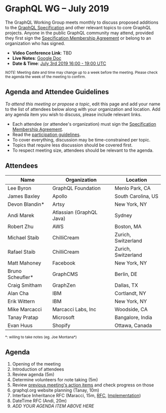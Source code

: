 # GraphQL WG – July 2019

The GraphQL Working Group meets monthly to discuss proposed additions to the
[GraphQL Specification](https://github.com/graphql/graphql-spec) and other
relevant topics to core GraphQL projects. Anyone in the public GraphQL
community may attend, provided they first sign the [Specification Membership Agreement](https://github.com/graphql/foundation) or belong to an organization who has signed.

- **Video Conference Link**: TBD
- **Live Notes**: [Google Doc](https://docs.google.com/document/d/1Q5l18IhpH3h3WAJDzCF62T5Sr2inAzJFgsnBg9Sg9ws/edit?usp=sharing)
- **Date & Time**: [July 3rd 2019 16:00 - 19:00 UTC](https://www.timeanddate.com/worldclock/meetingdetails.html?year=2019&month=7&day=3&hour=16&min=0&sec=0&p1=224&p2=179&p3=136&p4=37&p5=239&p6=101&p7=152)

<small>*NOTE:* Meeting date and time may change up to a week before the meeting.
Please check the agenda the week of the meeting to confirm.</small>


## Agenda and Attendee Guidelines

*To attend this meeting or propose a topic*, edit this page and add your name
to the list of attendees below along with your organization and location. Add any agenda item you wish to discuss, please include relevant links.

- Each attendee (or attendee's organization) must sign the [Specification Membership Agreement](https://github.com/graphql/foundation).
- Read the [participation guidelines](../README.md#participation-guidelines).
- To cover everything, discussion may be time-constrained per topic.
- Topics that require less discussion should be covered first.
- To respect meeting size, attendees should be relevant to the agenda.


## Attendees

Name                 | Organization       | Location
-------------------- | ------------------ | ----------------------
Lee Byron            | GraphQL Foundation | Menlo Park, CA
James Baxley         | Apollo             | South Carolina, US
Devon Blandin\*      | Artsy              | New York, NY
Andi Marek           | Atlassian (GraphQL Java) | Sydney
Robert Zhu           | AWS                | Boston, MA
Michael Staib        | ChilliCream        | Zurich, Switzerland
Rafael Staib         | ChilliCream        | Zurich, Switzerland
Matt Mahoney         | Facebook           | New York, NY
Bruno Scheufler\*    | GraphCMS           | Berlin, DE
Craig Smitham        | GraphZen           | Dallas, TX
Alan Cha             | IBM                | Cortlandt, NY
Erik Wittern         | IBM                | New York, NY
Mike Marcacci        | Marcacci Labs, Inc | Woodside, CA
Tanay Pratap         | Microsoft          | Bangalore, India
Evan Huus            | Shopify            | Ottawa, Canada

<small>\*: willing to take notes (eg. Joe Montana\*)</small>


## Agenda

1. Opening of the meeting
1. Introduction of attendees
1. Review agenda (5m)
1. Determine volunteers for note taking (5m)
1. Review [previous meeting's action items](../notes/2019-06-06.md#action-items) and check progress on those
1. graphql.org website planning (Tanay, 10m)
1. Interface Inheritance RFC (Maracci, 15m, [RFC](https://github.com/graphql/graphql-spec/pull/373), [Implementation](https://github.com/graphql/graphql-js/pull/1218))
1. DateTime RFC (Andi, 20m)
1. *ADD YOUR AGENDA ITEM ABOVE HERE*
